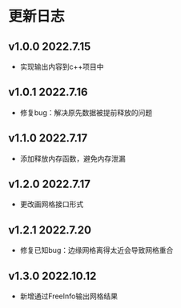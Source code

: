 # 更新日志

## v1.0.0 2022.7.15

- 实现输出内容到c++项目中

## v1.0.1 2022.7.16

- 修复bug：解决原先数据被提前释放的问题

## v1.1.0 2022.7.17

- 添加释放内存函数，避免内存泄漏

## v1.2.0 2022.7.17

- 更改画网格接口形式

## v1.2.1 2022.7.20

- 修复已知bug：边缘网格离得太近会导致网格重合

## v1.3.0 2022.10.12

- 新增通过FreeInfo输出网格结果